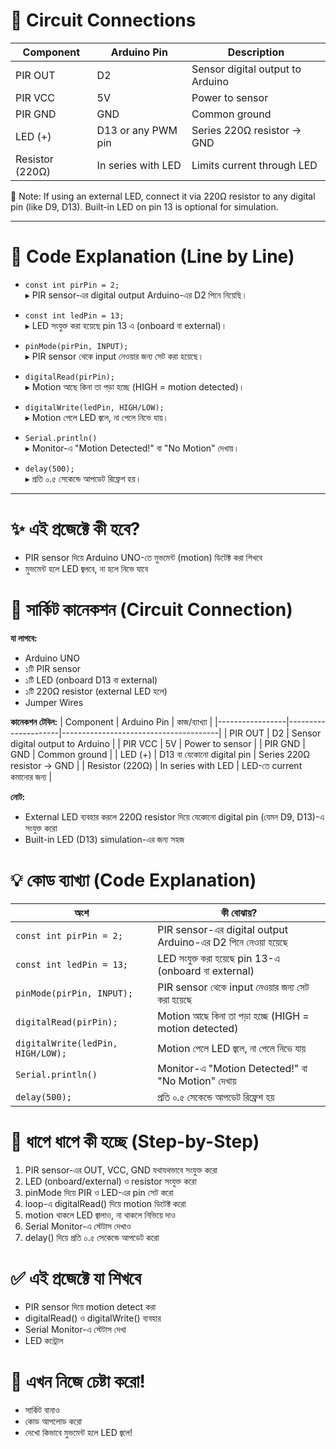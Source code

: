 # 🔌 Circuit Connections

| Component       | Arduino Pin | Description                         |
|------------------|-------------|-------------------------------------|
| PIR OUT          | D2          | Sensor digital output to Arduino    |
| PIR VCC          | 5V          | Power to sensor                     |
| PIR GND          | GND         | Common ground                       |
| LED (+)          | D13 or any PWM pin | Series 220Ω resistor → GND |
| Resistor (220Ω)  | In series with LED | Limits current through LED  |

📌 Note: If using an external LED, connect it via 220Ω resistor to any digital pin (like D9, D13). Built-in LED on pin 13 is optional for simulation.

---

# 🧠 Code Explanation (Line by Line)

- `const int pirPin = 2;`  
  ▸ PIR sensor-এর digital output Arduino-এর D2 পিনে নিয়েছি।

- `const int ledPin = 13;`  
  ▸ LED সংযুক্ত করা হয়েছে pin 13 এ (onboard বা external)।

- `pinMode(pirPin, INPUT);`  
  ▸ PIR sensor থেকে input নেওয়ার জন্য সেট করা হয়েছে।

- `digitalRead(pirPin);`  
  ▸ Motion আছে কিনা তা পড়া হচ্ছে (HIGH = motion detected)।

- `digitalWrite(ledPin, HIGH/LOW);`  
  ▸ Motion পেলে LED জ্বলে, না পেলে নিভে যায়।

- `Serial.println()`  
  ▸ Monitor-এ "Motion Detected!" বা "No Motion" দেখায়।

- `delay(500);`  
  ▸ প্রতি ০.৫ সেকেন্ডে আপডেট রিফ্রেশ হয়।

---
✨ এই প্রজেক্টে কী হবে?
==========================
- PIR sensor দিয়ে Arduino UNO-তে মুভমেন্ট (motion) ডিটেক্ট করা শিখবে
- মুভমেন্ট হলে LED জ্বলবে, না হলে নিভে যাবে

🔌 সার্কিট কানেকশন (Circuit Connection)
==========================
**যা লাগবে:**
- Arduino UNO
- ১টি PIR sensor
- ১টি LED (onboard D13 বা external)
- ১টি 220Ω resistor (external LED হলে)
- Jumper Wires

**কানেকশন টেবিল:**
| Component       | Arduino Pin         | কাজ/ব্যাখ্যা                          |
|-----------------|---------------------|---------------------------------------|
| PIR OUT         | D2                  | Sensor digital output to Arduino      |
| PIR VCC         | 5V                  | Power to sensor                       |
| PIR GND         | GND                 | Common ground                         |
| LED (+)         | D13 বা যেকোনো digital pin | Series 220Ω resistor → GND      |
| Resistor (220Ω) | In series with LED  | LED-তে current কমানোর জন্য            |

**নোট:**  
- External LED ব্যবহার করলে 220Ω resistor দিয়ে যেকোনো digital pin (যেমন D9, D13)-এ সংযুক্ত করো  
- Built-in LED (D13) simulation-এর জন্য সহজ

💡 কোড ব্যাখ্যা (Code Explanation)
==========================

| অংশ | কী বোঝায়? |
|------|-----------|
| `const int pirPin = 2;` | PIR sensor-এর digital output Arduino-এর D2 পিনে নেওয়া হয়েছে |
| `const int ledPin = 13;` | LED সংযুক্ত করা হয়েছে pin 13-এ (onboard বা external) |
| `pinMode(pirPin, INPUT);` | PIR sensor থেকে input নেওয়ার জন্য সেট করা হয়েছে |
| `digitalRead(pirPin);` | Motion আছে কিনা তা পড়া হচ্ছে (HIGH = motion detected) |
| `digitalWrite(ledPin, HIGH/LOW);` | Motion পেলে LED জ্বলে, না পেলে নিভে যায় |
| `Serial.println()` | Monitor-এ "Motion Detected!" বা "No Motion" দেখায় |
| `delay(500);` | প্রতি ০.৫ সেকেন্ডে আপডেট রিফ্রেশ হয় |

📝 ধাপে ধাপে কী হচ্ছে (Step-by-Step)
==========================
1. PIR sensor-এর OUT, VCC, GND যথাযথভাবে সংযুক্ত করো
2. LED (onboard/external) ও resistor সংযুক্ত করো
3. pinMode দিয়ে PIR ও LED-এর pin সেট করো
4. loop-এ digitalRead() দিয়ে motion ডিটেক্ট করো
5. motion থাকলে LED জ্বালাও, না থাকলে নিভিয়ে দাও
6. Serial Monitor-এ স্টেটাস দেখাও
7. delay() দিয়ে প্রতি ০.৫ সেকেন্ডে আপডেট করো

✅ এই প্রজেক্টে যা শিখবে
==========================
- PIR sensor দিয়ে motion detect করা
- digitalRead() ও digitalWrite() ব্যবহার
- Serial Monitor-এ স্টেটাস দেখা
- LED কন্ট্রোল

🚦 এখন নিজে চেষ্টা করো!
==========================
- সার্কিট বানাও
- কোড আপলোড করো
- দেখো কিভাবে মুভমেন্ট হলে LED জ্বলে!

